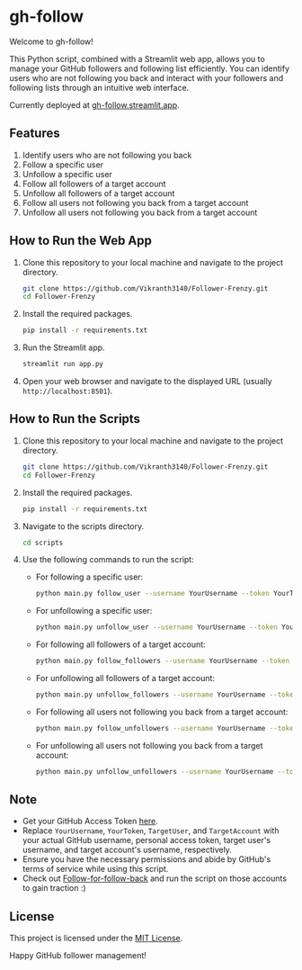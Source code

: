 # gh-follow

Welcome to gh-follow!

This Python script, combined with a Streamlit web app, allows you to manage your GitHub followers and following list efficiently. You can identify users who are not following you back and interact with your followers and following lists through an intuitive web interface.

Currently deployed at <a href="https://gh-follow.streamlit.app/">gh-follow.streamlit.app<a>.

## Features

1. Identify users who are not following you back
2. Follow a specific user
3. Unfollow a specific user
4. Follow all followers of a target account
5. Unfollow all followers of a target account
6. Follow all users not following you back from a target account
7. Unfollow all users not following you back from a target account

## How to Run the Web App

1. Clone this repository to your local machine and navigate to the project directory.
    
    ```bash
    git clone https://github.com/Vikranth3140/Follower-Frenzy.git
    cd Follower-Frenzy
    ```
    
2. Install the required packages.
    
    ```bash
    pip install -r requirements.txt
    ```
    
3. Run the Streamlit app.
    
    ```bash
    streamlit run app.py
    ```

4. Open your web browser and navigate to the displayed URL (usually `http://localhost:8501`).

## How to Run the Scripts

1. Clone this repository to your local machine and navigate to the project directory.
    
    ```bash
    git clone https://github.com/Vikranth3140/Follower-Frenzy.git
    cd Follower-Frenzy
    ```
    
2. Install the required packages.
    
    ```bash
    pip install -r requirements.txt
    ```
    
3. Navigate to the scripts directory.
    
    ```bash
    cd scripts
    ```

4. Use the following commands to run the script:

   - For following a specific user:
     ```bash
     python main.py follow_user --username YourUsername --token YourToken --target-user TargetUser
     ```

   - For unfollowing a specific user:
     ```bash
     python main.py unfollow_user --username YourUsername --token YourToken --target-user TargetUser
     ```

   - For following all followers of a target account:
     ```bash
     python main.py follow_followers --username YourUsername --token YourToken --target-account TargetAccount
     ```

   - For unfollowing all followers of a target account:
     ```bash
     python main.py unfollow_followers --username YourUsername --token YourToken --target-account TargetAccount
     ```

   - For following all users not following you back from a target account:
     ```bash
     python main.py follow_unfollowers --username YourUsername --token YourToken --target-account TargetAccount
     ```

   - For unfollowing all users not following you back from a target account:
     ```bash
     python main.py unfollow_unfollowers --username YourUsername --token YourToken --target-account TargetAccount
     ```

## Note

- Get your GitHub Access Token [here](https://github.com/settings/tokens).
- Replace `YourUsername`, `YourToken`, `TargetUser`, and `TargetAccount` with your actual GitHub username, personal access token, target user's username, and target account's username, respectively.
- Ensure you have the necessary permissions and abide by GitHub's terms of service while using this script.
- Check out [Follow-for-follow-back](https://github.com/AlgoArchives/Follow-for-follow-back.git) and run the script on those accounts to gain traction :)

## License

This project is licensed under the [MIT License](LICENSE).

Happy GitHub follower management!
